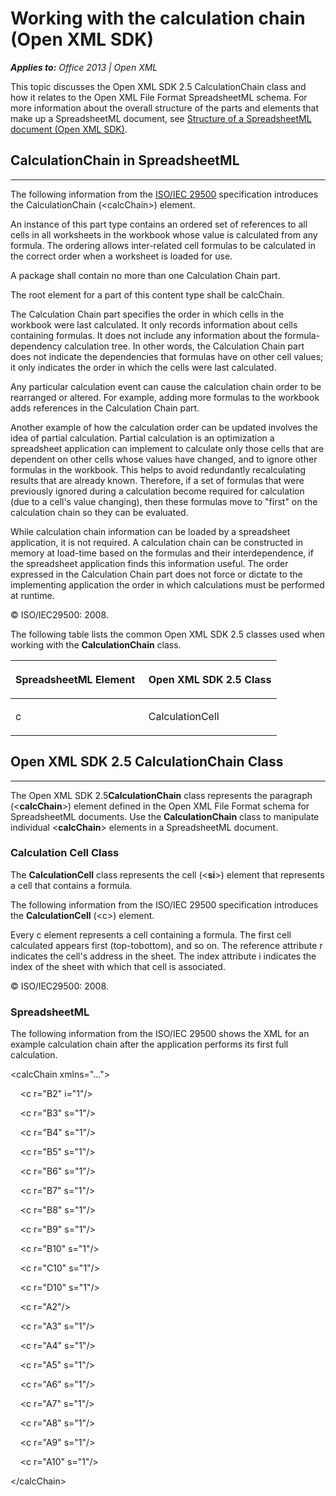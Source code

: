 
# Working with the calculation chain (Open XML SDK)
***Applies to:** Office 2013 | Open XML*

This topic discusses the Open XML SDK 2.5 <span sdata="cer"
target="T:DocumentFormat.OpenXml.Spreadsheet.CalculationChain"><span
class="nolink">CalculationChain</span></span> class and how it relates
to the Open XML File Format SpreadsheetML schema. For more information
about the overall structure of the parts and elements that make up a
SpreadsheetML document, see <span sdata="link">[Structure of a
SpreadsheetML document (Open XML
SDK)](3b35a153-c8ff-4dc7-96d5-02c515f31770.htm)</span>.

## CalculationChain in SpreadsheetML

----------------------------------------------------------------------------------------------------------------------------------------------------------------------------------------------------------------------

The following information from the [ISO/IEC
29500](http://www.iso.org/iso/iso_catalogue/catalogue_tc/catalogue_detail.htm?csnumber=51463)
specification introduces the <span
class="keyword">CalculationChain</span> (\<<span
class="keyword">calcChain</span>\>) element.

An instance of this part type contains an ordered set of references to
all cells in all worksheets in the workbook whose value is calculated
from any formula. The ordering allows inter-related cell formulas to be
calculated in the correct order when a worksheet is loaded for use.

A package shall contain no more than one Calculation Chain part.

The root element for a part of this content type shall be calcChain.

The Calculation Chain part specifies the order in which cells in the
workbook were last calculated. It only records information about cells
containing formulas. It does not include any information about the
formula-dependency calculation tree. In other words, the Calculation
Chain part does not indicate the dependencies that formulas have on
other cell values; it only indicates the order in which the cells were
last calculated.

Any particular calculation event can cause the calculation chain order
to be rearranged or altered. For example, adding more formulas to the
workbook adds references in the Calculation Chain part.

Another example of how the calculation order can be updated involves the
idea of partial calculation. Partial calculation is an optimization a
spreadsheet application can implement to calculate only those cells that
are dependent on other cells whose values have changed, and to ignore
other formulas in the workbook. This helps to avoid redundantly
recalculating results that are already known. Therefore, if a set of
formulas that were previously ignored during a calculation become
required for calculation (due to a cell's value changing), then these
formulas move to "first" on the calculation chain so they can be
evaluated.

While calculation chain information can be loaded by a spreadsheet
application, it is not required. A calculation chain can be constructed
in memory at load-time based on the formulas and their interdependence,
if the spreadsheet application finds this information useful. The order
expressed in the Calculation Chain part does not force or dictate to the
implementing application the order in which calculations must be
performed at runtime.

© ISO/IEC29500: 2008.

The following table lists the common Open XML SDK 2.5 classes used when
working with the **CalculationChain** class.

<table>
<colgroup>
<col width="50%" />
<col width="50%" />
</colgroup>
<thead>
<tr class="header">
<th align="left"><p>SpreadsheetML Element</p></th>
<th align="left"><p>Open XML SDK 2.5 Class</p></th>
</tr>
</thead>
<tbody>
<tr class="odd">
<td align="left"><p>c</p></td>
<td align="left"><p><span sdata="cer" target="T:DocumentFormat.OpenXml.Spreadsheet.CalculationCell"><span class="nolink">CalculationCell</span></span></p></td>
</tr>
</tbody>
</table>

## Open XML SDK 2.5 CalculationChain Class

----------------------------------------------------------------------------------------------------------------------------------------------------------------------------------------------------------------------------

The Open XML SDK 2.5**CalculationChain** class
represents the paragraph (\<**calcChain**\>)
element defined in the Open XML File Format schema for SpreadsheetML
documents. Use the **CalculationChain** class
to manipulate individual \<**calcChain**\>
elements in a SpreadsheetML document.

### Calculation Cell Class

The **CalculationCell** class represents the
cell (\<**si**\>) element that represents a
cell that contains a formula.

The following information from the ISO/IEC 29500 specification
introduces the **CalculationCell** (\<<span
class="keyword">c</span>\>) element.

Every c element represents a cell containing a formula. The first cell
calculated appears first (top-tobottom), and so on. The reference
attribute r indicates the cell's address in the sheet. The index
attribute i indicates the index of the sheet with which that cell is
associated.

© ISO/IEC29500: 2008.

### SpreadsheetML

The following information from the ISO/IEC 29500 shows the XML for an
example calculation chain after the application performs its first full
calculation.

\<calcChain xmlns="…"\>

    \<c r="B2" i="1"/\>

    \<c r="B3" s="1"/\>

    \<c r="B4" s="1"/\>

    \<c r="B5" s="1"/\>

    \<c r="B6" s="1"/\>

    \<c r="B7" s="1"/\>

    \<c r="B8" s="1"/\>

    \<c r="B9" s="1"/\>

    \<c r="B10" s="1"/\>

    \<c r="C10" s="1"/\>

    \<c r="D10" s="1"/\>

    \<c r="A2"/\>

    \<c r="A3" s="1"/\>

    \<c r="A4" s="1"/\>

    \<c r="A5" s="1"/\>

    \<c r="A6" s="1"/\>

    \<c r="A7" s="1"/\>

    \<c r="A8" s="1"/\>

    \<c r="A9" s="1"/\>

    \<c r="A10" s="1"/\>

\</calcChain\>




